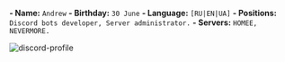 **- Name:** `Andrew`
**- Birthday:** `30 June`
**- Language:** `[RU|EN|UA]`
**- Positions:** `Discord bots developer,
Server administrator.`
**- Servers:** `HOMEE, NEVERMORE.`

![discord-profile](https://user-images.githubusercontent.com/44619345/123635792-bd393f80-d824-11eb-8005-a986131b12fb.png)
